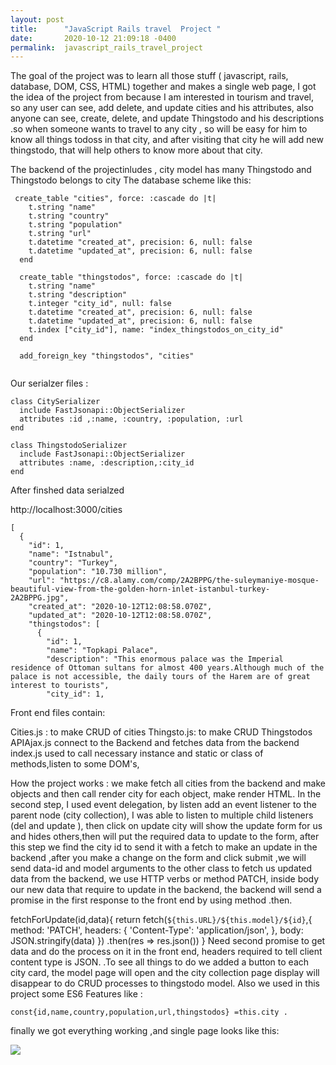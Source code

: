 ```yaml
---
layout: post
title:      "JavaScript Rails travel  Project "
date:       2020-10-12 21:09:18 -0400
permalink:  javascript_rails_travel_project
---
```




The goal of the project was to learn all those stuff ( javascript, rails, database, DOM, CSS, HTML) together and makes a single web page,  I got the idea of the project from  because I am interested in tourism and travel, so any user can see, add delete, and update cities and his attributes, also anyone can see, create, delete, and update Thingstodo and his descriptions .so when someone wants to travel to any city , so will be easy for him to know all things todoss in that city, and after visiting that city he will add new thingstodo, that will help others to know more about that city.

The backend of the projectinludes , city model has many Thingstodo and Thingstodo belongs to city
The database  scheme like this:
```
 create_table "cities", force: :cascade do |t|
    t.string "name"
    t.string "country"
    t.string "population"
    t.string "url"
    t.datetime "created_at", precision: 6, null: false
    t.datetime "updated_at", precision: 6, null: false
  end

  create_table "thingstodos", force: :cascade do |t|
    t.string "name"
    t.string "description"
    t.integer "city_id", null: false
    t.datetime "created_at", precision: 6, null: false
    t.datetime "updated_at", precision: 6, null: false
    t.index ["city_id"], name: "index_thingstodos_on_city_id"
  end

  add_foreign_key "thingstodos", "cities"
	
```


Our  serialzer files :
```
class CitySerializer
  include FastJsonapi::ObjectSerializer
  attributes :id ,:name, :country, :population, :url
end

class ThingstodoSerializer
  include FastJsonapi::ObjectSerializer
  attributes :name, :description,:city_id
end

```
After finshed data serialzed 

http://localhost:3000/cities
```
[
  {
    "id": 1,
    "name": "Istnabul",
    "country": "Turkey",
    "population": "10.730 million",
    "url": "https://c8.alamy.com/comp/2A2BPPG/the-suleymaniye-mosque-beautiful-view-from-the-golden-horn-inlet-istanbul-turkey-2A2BPPG.jpg",
    "created_at": "2020-10-12T12:08:58.070Z",
    "updated_at": "2020-10-12T12:08:58.070Z",
    "thingstodos": [
      {
        "id": 1,
        "name": "Topkapi Palace",
        "description": "This enormous palace was the Imperial residence of Ottoman sultans for almost 400 years.Although much of the palace is not accessible, the daily tours of the Harem are of great interest to tourists",
        "city_id": 1,
```


Front end files contain: 

Cities.js :  to make CRUD of cities 
Thingsto.js:    to make CRUD Thingstodos
APIAjax.js connect to the Backend and fetches data from the backend 
index.js used to call necessary instance and static or class of  methods,listen to  some DOM's,

How the project works :
we make fetch all cities from the backend and make objects and then call render city for each object, make render HTML.
In the second step, I used event delegation, by listen add an event listener to the parent node (city collection), I was able  to listen to  multiple child listeners (del and update ), then click on update  city will show the update form for us and  hides others,then will put the required data to update to the form, after this  step we find the city id  to send it with a fetch to make an update in the backend ,after you make a change on the form and click submit ,we will send data-id and model arguments to the other class to fetch us updated data from the backend, we use HTTP verbs or method  PATCH, inside body our new data that require to update in the backend, the backend will send a promise in the first response to the front end by using method .then.

  fetchForUpdate(id,data){
    return fetch(`${this.URL}/${this.model}/${id}`,{
      method: 'PATCH',
                headers: {
                    'Content-Type': 'application/json',
                },
                body: JSON.stringify(data)
      }) 
      .then(res => res.json())
  }
Need second promise to get data and do the process on it in the front end, headers required to tell client content type is JSON.
.To see all things to do we added a button to each city card, the model page will open and the city collection page display will disappear to do CRUD processes to thingstodo model.
Also we used in this project some ES6 Features like  :
```
const{id,name,country,population,url,thingstodos} =this.city .

```

finally we got everything working ,and single page looks like this:

![](https://linkpicture.com/q/Screen-Shot-2020-10-12-at-5.22.58-PM.png)

